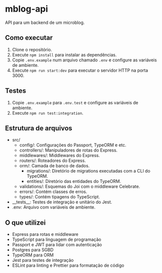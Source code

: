 # mblog-api
API para um backend de um microblog.

## Como executar
1. Clone o repositório.
2. Execute `npm install` para instalar as dependências.
3. Copie `.env.example` num arquivo chamado `.env` e configure as variáveis de ambiente.
3. Execute `npm run start:dev` para executar o servidor HTTP na porta 3000.

## Testes
1. Copie `.env.example` para `.env.test` e configure as variáveis de ambiente.
2. Execute `npm run test:integration`.

## Estrutura de arquivos
- src/
	- config/: Configurações do Passport, TypeORM e etc.
	- controllers/: Manipuladores de rotas do Express.
	- middlewares/: Middlewares do Express.
	- routers/: Roteadores do Express.
	- orm/: Camada de banco de dados.
		- migrations/: Diretório de migrations executadas com a CLI do TypeORM.
		- entities/: Diretório das entidades do TypeORM.
	- validations/: Esquemas do Joi com o middleware Celebrate.
	- errors/: Contém classes de erros.
	- types/: Contém tipagens do TypeScript.
- \_\_tests\_\_: Testes de integração e unitário do Jest.
- .env: Arquivo com variáveis de ambiente.

## O que utilizei
- Express para rotas e middleware
- TypeScript para linguagem de programação
- Passport e JWT para lidar com autenticação
- Postgres para SGBD
- TypeORM para ORM
- Jest para testes de integração
- ESLint para linting e Prettier para formatação de código
